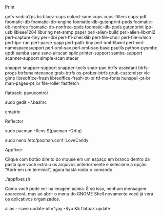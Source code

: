 ﻿Print

gvfs-smb a2ps bc bluez-cups colord-sane cups cups-filters cups-pdf foomatic-db foomatic-db-engine foomatic-db-gutenprint-ppds foomatic-db-nonfree foomatic-db-nonfree-ppds foomatic-db-ppds gutenprint ipp-usb libieee1284 liburing net-snmp paper perl-alien-build perl-alien-libxml2 perl-capture-tiny perl-dbi perl-ffi-checklib perl-file-chdir perl-file-which perl-ipc-run perl-parse-yapp perl-path-tiny perl-xml-libxml perl-xml-namespacesupport perl-xml-sax perl-xml-sax-base psutils python-pysmbc qpdf samba sane sane-airscan splix printer-support samba-support scanner-support simple-scan stacer

snapper snapper-support snapper-tools snap-pac btrfs-assistant btrfs-progs btrfsmaintenance grub-btrfs os-prober-btrfs grub-customizer vlc gimp libreoffice-fresh libreoffice-fresh-pt-br ttf-ms-fonts hunspell-pt-br man-pages-pt_br file-roller fastfetch 

flatpack: pavucontrol

sudo gedit ~/.bashrc

cmatrix 

Reflector

sudo pacman -Rcns $(pacman -Qdtq)


sudo nano /etc/pacman.conf
ILoveCandy

Appfixer

Clique com botão direito do mouse em um espaço em branco dentro da pasta que você extraiu os arquivos anteriormente e selecione a opção “Abrir em um terminal”, agora basta rodar o comando:

./appfixer.sh

Como você pode ver na imagem acima. É só isso, nenhum mensagem aparecerá, mas ao abrir o menu do GNOME Shell novamente você já verá os aplicativos organizados.

alias --save update-all="yay -Syu && flatpak update
